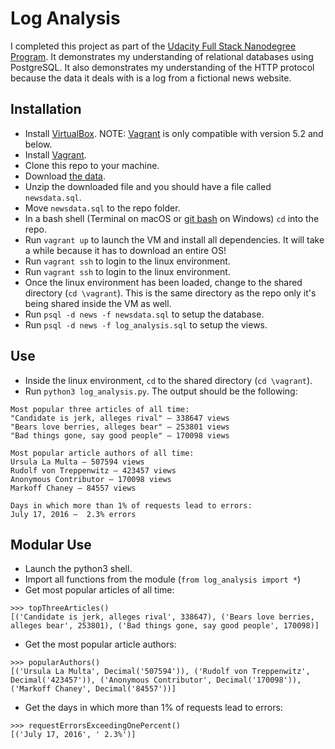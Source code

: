 # Log Analysis
I completed this project as part of the [Udacity Full Stack Nanodegree Program](https://www.udacity.com/course/full-stack-web-developer-nanodegree--nd004). It demonstrates my understanding of relational databases using PostgreSQL. It also demonstrates my understanding of the HTTP protocol because the data it deals with is a log from a fictional news website.

## Installation
* Install [VirtualBox](https://www.virtualbox.org/wiki/Download_Old_Builds_5_2). NOTE: [Vagrant](https://www.vagrantup.com/downloads.html) is only compatible with version 5.2 and below.
* Install [Vagrant](https://www.vagrantup.com/downloads.html).
* Clone this repo to your machine.
* Download [the data](https://d17h27t6h515a5.cloudfront.net/topher/2016/August/57b5f748_newsdata/newsdata.zip).
* Unzip the downloaded file and you should have a file called `newsdata.sql`.
* Move `newsdata.sql` to the repo folder.
* In a bash shell (Terminal on macOS or [git bash](https://git-scm.com/downloads) on Windows) `cd` into the repo.
* Run `vagrant up` to launch the VM and install all dependencies. It will take a while because it has to download an entire OS!
* Run `vagrant ssh` to login to the linux environment.
* Run `vagrant ssh` to login to the linux environment.
* Once the linux environment has been loaded, change to the shared directory (`cd \vagrant`). This is the same directory as the repo only it's being shared inside the VM as well.
* Run `psql -d news -f newsdata.sql` to setup the database.
* Run `psql -d news -f log_analysis.sql` to setup the views.

## Use
* Inside the linux environment, `cd` to the shared directory (`cd \vagrant`).
* Run `python3 log_analysis.py`. The output should be the following:

```
Most popular three articles of all time:
"Candidate is jerk, alleges rival" — 338647 views
"Bears love berries, alleges bear" — 253801 views
"Bad things gone, say good people" — 170098 views

Most popular article authors of all time:
Ursula La Multa — 507594 views
Rudolf von Treppenwitz — 423457 views
Anonymous Contributor — 170098 views
Markoff Chaney — 84557 views

Days in which more than 1% of requests lead to errors:
July 17, 2016 —  2.3% errors
```

## Modular Use
* Launch the python3 shell.
* Import all functions from the module (`from log_analysis import *`)
* Get most popular articles of all time:

```
>>> topThreeArticles()
[('Candidate is jerk, alleges rival', 338647), ('Bears love berries, alleges bear', 253801), ('Bad things gone, say good people', 170098)]
```

* Get the most popular article authors:

```
>>> popularAuthors()
[('Ursula La Multa', Decimal('507594')), ('Rudolf von Treppenwitz', Decimal('423457')), ('Anonymous Contributor', Decimal('170098')), ('Markoff Chaney', Decimal('84557'))]
```

* Get the days in which more than 1% of requests lead to errors:

```
>>> requestErrorsExceedingOnePercent()
[('July 17, 2016', ' 2.3%')]
```
